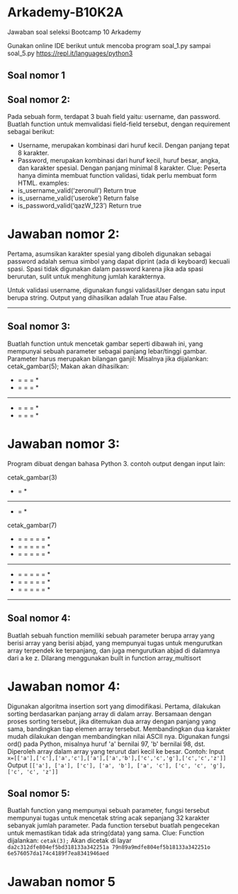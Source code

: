 # Arkademy-B10K2A
Jawaban soal seleksi Bootcamp 10 Arkademy

Gunakan online IDE berikut untuk mencoba program soal_1.py sampai soal_5.py
https://repl.it/languages/python3

## Soal nomor 1

## Soal nomor 2:
Pada sebuah form, terdapat 3 buah field yaitu: username, dan password.
Buatlah function untuk memvalidasi field-field tersebut, dengan requirement 
sebagai berikut:
- Username, merupakan kombinasi dari huruf kecil. Dengan panjang tepat 8
karakter.
- Password, merupakan kombinasi dari huruf kecil, huruf besar, angka, dan
karakter spesial. Dengan panjang minimal 8 karakter.
Clue:
Peserta hanya diminta membuat function validasi, tidak perlu membuat form HTML.
examples:
- is_username_valid(‘zeronull’)
Return true
- is_username_valid(‘useroke’)
Return false
- is_password_valid(‘qazW_123’)
Return true

# Jawaban nomor 2:
Pertama, asumsikan karakter spesial yang diboleh digunakan sebagai password 
adalah semua simbol yang dapat diprint (ada di keyboard) kecuali spasi.
Spasi tidak digunakan dalam password karena jika ada spasi berurutan, sulit 
untuk menghitung jumlah karakternya.

Untuk validasi username, digunakan fungsi validasiUser dengan satu input berupa string.
Output yang dihasilkan adalah True atau False.

-----------------------------------------------------------------------------------
## Soal nomor 3:
Buatlah function untuk mencetak gambar seperti dibawah ini, yang mempunyai
sebuah parameter sebagai panjang lebar/tinggi gambar. Parameter harus merupakan
bilangan ganjil:
Misalnya jika dijalankan:
cetak_gambar(5);
Makan akan dihasilkan:
* = = = *
* = = = *
* * * * *
* = = = *
* = = = *

# Jawaban nomor 3:
Program dibuat dengan bahasa Python 3.
contoh output dengan input lain:

cetak_gambar(3)
* = *
* * *
* = *

cetak_gambar(7)
* = = = = = *
* = = = = = *
* = = = = = *
* * * * * * *
* = = = = = *
* = = = = = *
* = = = = = *

-----------------------------------------------------------------------------------
## Soal nomor 4:
Buatlah sebuah function memiliki sebuah parameter berupa array yang berisi array yang
berisi abjad, yang mempunyai tugas untuk mengurutkan array terpendek ke terpanjang,
dan juga mengurutkan abjad di dalamnya dari a ke z. Dilarang menggunakan built in
function array_multisort

# Jawaban nomor 4:
Digunakan algoritma insertion sort yang dimodifikasi. Pertama, dilakukan sorting 
berdasarkan panjang array di dalam array. Bersamaan dengan proses sorting tersebut, 
jika ditemukan dua array dengan panjang yang sama, bandingkan tiap elemen array tersebut.
Membandingkan dua karakter mudah dilakukan dengan membandingkan nilai ASCII nya. Digunakan
fungsi ord() pada Python, misalnya huruf 'a' bernilai 97, 'b' bernilai 98, dst.
Diperoleh array dalam array yang terurut dari kecil ke besar.
Contoh:
Input 
`x=[['a'],['c'],['a','c'],['a'],['a','b'],['c','c','g'],['c','c','z']]`
Output
`[['a'], ['a'], ['c'], ['a', 'b'], ['a', 'c'], ['c', 'c', 'g'], ['c', 'c', 'z']]`

## Soal nomor 5:
Buatlah function yang mempunyai sebuah parameter, fungsi tersebut mempunyai tugas
untuk mencetak string acak sepanjang 32 karakter sebanyak jumlah parameter.
Pada function tersebut buatlah pengecekan untuk memastikan tidak ada
string(data) yang sama.
Clue:
Function dijalankan:
`cetak(3);`
Akan dicetak di layar
`da2c312dfe804ef5bd318133a342251a
79n89a9mdfe804ef5b18133a342251o
6e576057da174c4189f7ea8341946aed`

# Jawaban nomor 5



